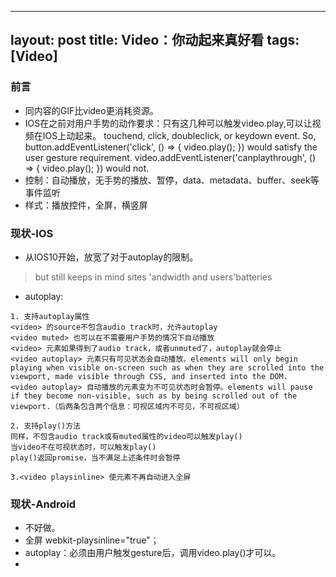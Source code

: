 
---
layout: post
title: Video：你动起来真好看
tags: [Video]
---
### 前言 ###
 - 同内容的GIF比video更消耗资源。
 - IOS在之前对用户手势的动作要求：只有这几种可以触发video.play,可以让视频在IOS上动起来。
touchend, click, doubleclick, or keydown event. So, button.addEventListener('click', () => { video.play(); }) would satisfy the user gesture requirement. video.addEventListener('canplaythrough', () => { video.play(); }) would not.
 - 控制：自动播放，无手势的播放、暂停，data、metadata、buffer、seek等事件监听
 - 样式：播放控件，全屏，横竖屏

### 现状-IOS ###
 - 从IOS10开始，放宽了对于autoplay的限制。

> but still keeps in mind sites 'andwidth and users'batteries

 - autoplay:
 ```
 1. 支持autoplay属性
 <video> 的source不包含audio track时，允许autoplay
 <video muted> 也可以在不需要用户手势的情况下自动播放
 <video> 元素如果得到了audio track，或者unmuted了，autoplay就会停止
 <video autoplay> 元素只有可见状态会自动播放。elements will only begin playing when visible on-screen such as when they are scrolled into the viewport, made visible through CSS, and inserted into the DOM.
 <video autoplay> 自动播放的元素变为不可见状态时会暂停。elements will pause if they become non-visible, such as by being scrolled out of the viewport.（后两条包含两个信息：可视区域内不可见，不可视区域）
 
 2. 支持play()方法
 同样，不包含audio track或有muted属性的video可以触发play()
 当video不在可视状态时，可以触发play()
 play()返回promise，当不满足上述条件时会暂停
 
 3.<video playsinline> 使元素不再自动进入全屏
 ```

### 现状-Android ###
- 不好做。
- 全屏 webkit-playsinline="true"；
- autoplay：必须由用户触发gesture后，调用video.play()才可以。
- 


